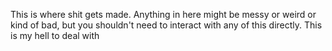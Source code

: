 This is where shit gets made. Anything in here might be messy or weird or kind of bad, but you shouldn't need to interact with any of this directly. This is my hell to deal with